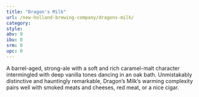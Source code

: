 ```yaml
---
title: "Dragon's Milk"
url: /new-holland-brewing-company/dragons-milk/
category: 
style: 
abv: 9
ibu: 0
srm: 0
upc: 0
---
```

A barrel-aged, strong-ale with a soft and rich caramel-malt character intermingled with deep vanilla tones dancing in an oak bath. Unmistakably distinctive and hauntingly remarkable, Dragon’s Milk’s warming complexity pairs well with smoked meats and cheeses, red meat, or a nice cigar.
